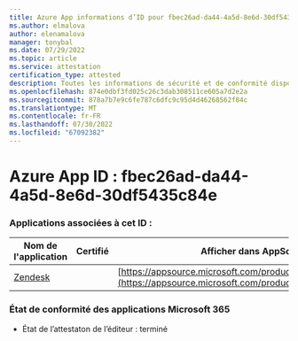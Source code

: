 ```yaml
---
title: Azure App informations d’ID pour fbec26ad-da44-4a5d-8e6d-30df5435c84e
ms.author: elmalova
author: elenamalova
manager: tonybal
ms.date: 07/29/2022
ms.topic: article
ms.service: attestation
certification_type: attested
description: Toutes les informations de sécurité et de conformité disponibles pour fbec26ad-da44-4a5d-8e6d-30df5435c84e.
ms.openlocfilehash: 874e0dbf3fd025c26c3dab308511ce605a7d2e2a
ms.sourcegitcommit: 878a7b7e9c6fe787c6dfc9c95d4d46268562f84c
ms.translationtype: MT
ms.contentlocale: fr-FR
ms.lasthandoff: 07/30/2022
ms.locfileid: "67092382"
---
```

# <a name="azure-app-id-fbec26ad-da44-4a5d-8e6d-30df5435c84e"></a>Azure App ID : fbec26ad-da44-4a5d-8e6d-30df5435c84e


### <a name="apps-associated-with-this-id"></a>Applications associées à cet ID :
| **Nom de l'application** | **Certifié** | **Afficher dans AppSource** |
|--------------|---------------|-----------------------|
| [Zendesk](../forward/WA200003782.md) |  | [https://appsource.microsoft.com/product/office/WA200003782](https://appsource.microsoft.com/product/office/WA200003782) |

### <a name="microsoft-365-app-compliance-status"></a>État de conformité des applications Microsoft 365
- État de l’attestaton de l’éditeur : terminé
